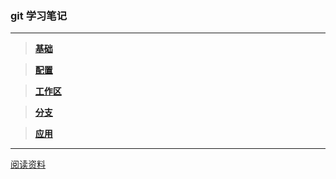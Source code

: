 ### git 学习笔记

---

> [**基础**](https://github.com/hwshang/doc.s/blob/master/git/git%E5%9F%BA%E7%A1%80.md)

> [**配置**](https://github.com/hwshang/doc.s/blob/master/git/git%E9%85%8D%E7%BD%AE.md)

> [**工作区**](https://github.com/hwshang/doc.s/blob/master/git/git%E5%B7%A5%E4%BD%9C%E5%8C%BA.md)

> [**分支**](https://github.com/hwshang/doc.s/git/git分支.md)

> [**应用**](https://github.com/hwshang/doc.s/git/git基础.md)


---

[阅读资料](http://git-scm.com/book/zh)
